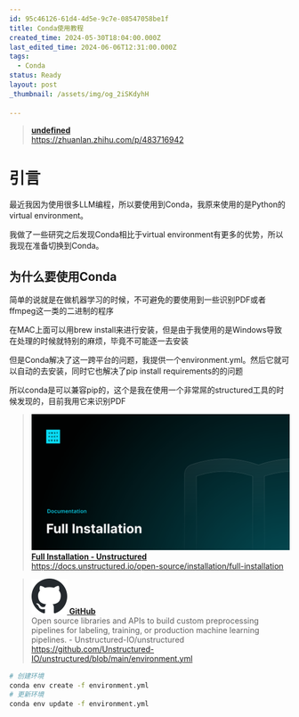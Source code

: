 ```yaml
---
id: 95c46126-61d4-4d5e-9c7e-08547058be1f
title: Conda使用教程
created_time: 2024-05-30T18:04:00.000Z
last_edited_time: 2024-06-06T12:31:00.000Z
tags:
  - Conda
status: Ready
layout: post
_thumbnail: /assets/img/og_2iSKdyhH

---
```


> [**undefined**](https://zhuanlan.zhihu.com/p/483716942)\
> <https://zhuanlan.zhihu.com/p/483716942>

# 引言

最近我因为使用很多LLM编程，所以要使用到Conda，我原来使用的是Python的virtual environment。

我做了一些研究之后发现Conda相比于virtual environment有更多的优势，所以我现在准备切换到Conda。

## 为什么要使用Conda

简单的说就是在做机器学习的时候，不可避免的要使用到一些识别PDF或者ffmpeg这一类的二进制的程序

在MAC上面可以用brew install来进行安装，但是由于我使用的是Windows导致在处理的时候就特别的麻烦，毕竟不可能逐一去安装

但是Conda解决了这一跨平台的问题，我提供一个environment.yml。然后它就可以自动的去安装，同时它也解决了pip install requirements的的问题

所以conda是可以兼容pip的，这个是我在使用一个非常屌的structured工具的时候发现的，目前我用它来识别PDF

> [![image](/assets/img/og_2iSKdyhH) **Full Installation - Unstructured**](https://docs.unstructured.io/open-source/installation/full-installation)\
> <https://docs.unstructured.io/open-source/installation/full-installation>

> [![favicon](/assets/img/favicon_f8fO6Cee.svg) **GitHub**](https://github.com/Unstructured-IO/unstructured/blob/main/environment.yml)\
> Open source libraries and APIs to build custom preprocessing pipelines for labeling, training, or production machine learning pipelines.  - Unstructured-IO/unstructured\
> <https://github.com/Unstructured-IO/unstructured/blob/main/environment.yml>

```bash
# 创建环境
conda env create -f environment.yml
# 更新环境
conda env update -f environment.yml
```
